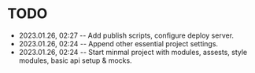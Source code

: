 <!--
@changed 2023.01.26, 02:27
-->

# TODO

- 2023.01.26, 02:27 -- Add publish scripts, configure deploy server.
- 2023.01.26, 02:24 -- Append other essential project settings.
- 2023.01.26, 02:24 -- Start minmal project with modules, assests, style modules, basic api setup & mocks.
